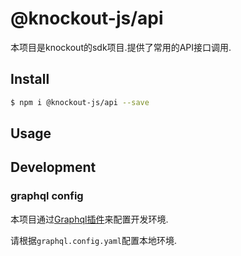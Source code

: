 # @knockout-js/api

本项目是knockout的sdk项目.提供了常用的API接口调用. 

## Install

```bash
$ npm i @knockout-js/api --save
```

## Usage

## Development

### graphql config

本项目通过[Graphql插件](https://github.com/JetBrains/js-graphql-intellij-plugin)来配置开发环境.

请根据`graphql.config.yaml`配置本地环境.
